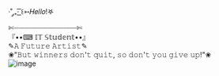 ·˚ ༘₊· ͟͟͞͞꒰➳𝐻𝑒𝑙𝑙𝑜!𖤐<br>
✄┈┈┈┈┈┈┈┈┈┈┈┈┈┈┈✄<br>
『••⌨︎︎ 𝕀𝕋 𝕊𝕥𝕦𝕕𝕖𝕟𝕥••』<br>
✎𝙰 𝙵𝚞𝚝𝚞𝚛𝚎 𝙰𝚛𝚝𝚒𝚜𝚝✎<br>
❀"𝙱𝚞𝚝 𝚠𝚒𝚗𝚗𝚎𝚛𝚜 𝚍𝚘𝚗'𝚝 𝚚𝚞𝚒𝚝, 𝚜𝚘 𝚍𝚘𝚗'𝚝 𝚢𝚘𝚞 𝚐𝚒𝚟𝚎 𝚞𝚙!"❀<br>
![image](https://i.pinimg.com/originals/51/81/a3/5181a33c0955dee17b6e5752c09b9a3c.jpg)
